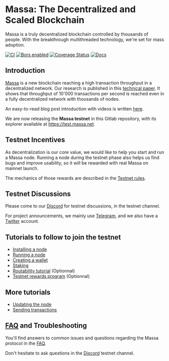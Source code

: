 # Massa: The Decentralized and Scaled Blockchain

Massa is a truly decentralized blockchain controlled by thousands of
people. With the breakthrough multithreaded technology, we're set for
mass adoption.

[![CI](https://github.com/massalabs/massa/actions/workflows/ci.yml/badge.svg?branch=main)](https://github.com/massalabs/massa/actions/workflows/ci.yml?query=branch%3Amain)
[![Bors enabled](https://bors.tech/images/badge_small.svg)](https://app.bors.tech/repositories/39543)
[![Coverage Status](https://coveralls.io/repos/github/massalabs/massa/badge.svg?branch=main)](https://coveralls.io/github/massalabs/massa?branch=main)
[![Docs](https://img.shields.io/static/v1?label=Docs&message=docs.massa.net&color=blue)](https://massalabs.github.io/massa/massa_node/)

## Introduction

[Massa](https://massa.net) is a new blockchain reaching a high
transaction throughput in a decentralized network. Our research is
published in this [technical paper](https://arxiv.org/pdf/1803.09029).
It shows that throughput of 10'000 transactions per second is reached
even in a fully decentralized network with thousands of nodes.

An easy-to-read blog post introduction with videos is written
[here](https://massa.net/blog/post/0/).

We are now releasing the **Massa testnet** in this Gitlab repository,
with its explorer available at <https://test.massa.net>.

## Testnet Incentives

As decentralization is our core value, we would like to help you start
and run a Massa node. Running a node during the testnet phase also helps
us find bugs and improve usability, so it will be rewarded with real
Massa on mainnet launch.

The mechanics of those rewards are described in the [Testnet
rules](docs/testnet_rules.md).

## Testnet Discussions

Please come to our [Discord](https://discord.com/invite/massa) for
testnet discussions, in the testnet channel.

For project announcements, we mainly use
[Telegram](https://t.me/massanetwork), and we also have a [Twitter](https://twitter.com/MassaLabs) account.

## Tutorials to follow to join the testnet

-   [Installing a node](docs/install.md)
-   [Running a node](docs/run.md)
-   [Creating a wallet](docs/wallet.md)
-   [Staking](docs/staking.md)
-   [Routability tutorial](docs/routability.md) (Optionnal)
-   [Testnet rewards program](docs/testnet_rules.md) (Optionnal)

## More tutorials

-   [Updating the node](docs/update.md)
-   [Sending transactions](docs/transaction.md)

## [FAQ](docs/faq.md) and Troubleshooting

You'll find answers to common issues and questions regarding the Massa
protocol in the [FAQ](docs/faq.md).

Don't hesitate to ask questions in the
[Discord](https://discord.com/invite/massa) testnet channel.
